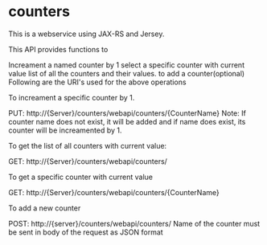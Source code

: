 # counters

This is a webservice using JAX-RS and Jersey.

This API provides functions to

Increament a named counter by 1 select a specific counter with current value list of all the counters and their values. to add a counter(optional) Following are the URI's used for the above operations

To increament a specific counter by 1.

PUT: http://{Server}/counters/webapi/counters/{CounterName} Note: If counter name does not exist, it will be added and if name does exist, its counter will be increamented by 1.

To get the list of all counters with current value:

GET: http://{Server}/counters/webapi/counters/

To get a specific counter with current value

GET: http://{Server}/counters/webapi/counters/{CounterName}

To add a new counter

POST: http://{server}/counters/webapi/counters/ Name of the counter must be sent in body of the request as JSON format
